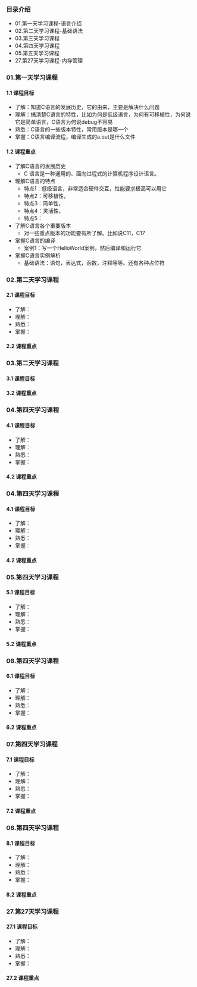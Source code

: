 ### 目录介绍
- 01.第一天学习课程-语言介绍
- 02.第二天学习课程-基础语法
- 03.第三天学习课程
- 04.第四天学习课程
- 05.第五天学习课程
- 27.第27天学习课程-内存管理




### 01.第一天学习课程
#### 1.1 课程目标
- 了解：知道C语言的发展历史，它的由来，主要是解决什么问题
- 理解：搞清楚C语言的特性，比如为何是低级语言，为何有可移植性，为何说它是简单语言，C语言为何说debug不容易
- 熟悉：C语言的一些版本特性，常用版本是哪一个
- 掌握：C语言编译流程，编译生成的a.out是什么文件


#### 1.2 课程重点
- 了解C语言的发展历史
  - C 语言是一种通用的、面向过程式的计算机程序设计语言。
- 理解C语言的特点
  - 特点1：低级语言，非常适合硬件交互，性能要求极高可以用它
  - 特点2：可移植性，
  - 特点3：简单性，
  - 特点4：灵活性，
  - 特点5：
- 了解C语言各个重要版本
  - 对一些重点版本的功能要有所了解。比如说C11，C17
- 掌握C语言的编译
  - 案例1：写一个HelloWorld案例，然后编译和运行它
- 掌握C语言实例解析
  - 基础语法：语句，表达式，函数，注释等等。还有各种占位符



### 02.第二天学习课程
#### 2.1 课程目标
- 了解：
- 理解：
- 熟悉：
- 掌握：



#### 2.2 课程重点


### 03.第二天学习课程
#### 3.1 课程目标



#### 3.2 课程重点





### 04.第四天学习课程
#### 4.1 课程目标
- 了解：
- 理解：
- 熟悉：
- 掌握：



#### 4.2 课程重点




### 04.第四天学习课程
#### 4.1 课程目标
- 了解：
- 理解：
- 熟悉：
- 掌握：



#### 4.2 课程重点



### 05.第四天学习课程
#### 5.1 课程目标
- 了解：
- 理解：
- 熟悉：
- 掌握：



#### 5.2 课程重点



### 06.第四天学习课程
#### 6.1 课程目标
- 了解：
- 理解：
- 熟悉：
- 掌握：



#### 6.2 课程重点


### 07.第四天学习课程
#### 7.1 课程目标
- 了解：
- 理解：
- 熟悉：
- 掌握：



#### 7.2 课程重点



### 08.第四天学习课程
#### 8.1 课程目标
- 了解：
- 理解：
- 熟悉：
- 掌握：



#### 8.2 课程重点



### 27.第27天学习课程
#### 27.1 课程目标
- 了解：
- 理解：
- 熟悉：
- 掌握：



#### 27.2 课程重点













